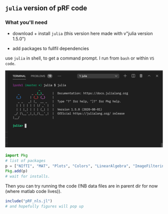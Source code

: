 ## `julia` version of pRF code

### What you'll need

- download + install `julia` (this version here made with v"julia version 1.5.0")

- add packages to fullfil dependencies

use `julia` in shell, to get a command prompt. I run from `bash` or within `VS code`.

![julia prompt](julia-in-vscode.png)



```julia
import Pkg
# list of packages
p = ["NIfTI", "MAT", "Plots", "Colors", "LinearAlgebra", "ImageFiltering", "StatsBase", "Distributions", "LsqFit"]
Pkg.add(p)
# wait for installs.
```

Then you can try running the code (!NB data files are in parent dir for now (where matlab code lives)).

```julia
include("pRF_nls.jl")
# and hopefully figures will pop up
```
